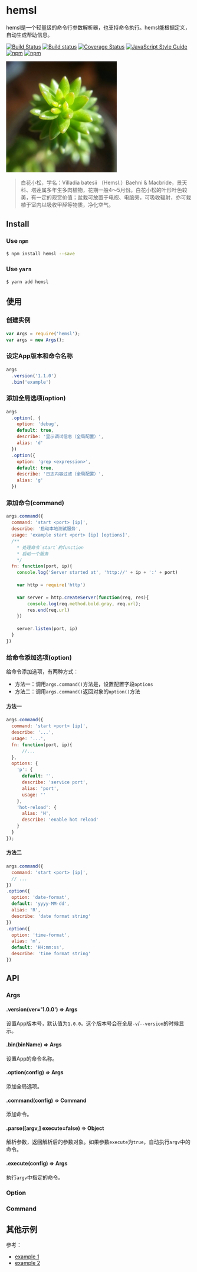 # hemsl

hemsl是一个轻量级的命令行参数解析器，也支持命令执行。hemsl能根据定义，自动生成帮助信息。

[![Build Status](https://travis-ci.org/hemsl/hemsl.svg?branch=master)](https://travis-ci.org/hemsl/hemsl)
[![Build status](https://ci.appveyor.com/api/projects/status/hn9f1bhw5mxql8re/branch/master?svg=true)](https://ci.appveyor.com/project/zdying/hemsl/branch/master)
[![Coverage Status](https://coveralls.io/repos/github/hemsl/hemsl/badge.svg?branch=master)](https://coveralls.io/github/hemsl/hemsl?branch=master)
[![JavaScript Style Guide](https://img.shields.io/badge/code_style-standard-brightgreen.svg)](https://standardjs.com)
[![npm](https://img.shields.io/npm/v/hemsl.svg)](https://www.npmjs.com/package/hemsl)
[![npm](https://img.shields.io/npm/l/hemsl.svg)](https://raw.githubusercontent.com/hemsl/hemsl/master/LICENSE)


<img src='logo.jpeg' width='300px'/>

> 白花小松，学名：Villadia batesii （Hemsl.）Baehni & Macbride，景天科、塔莲属多年生多肉植物，花期一般4～5月份。白花小松的叶形叶色较美，有一定的观赏价值；盆栽可放置于电视、电脑旁，可吸收辐射，亦可栽植于室内以吸收甲醛等物质，净化空气。

## Install

### Use `npm`

```bash
$ npm install hemsl --save
```

### Use `yarn`

```bash
$ yarn add hemsl
```

## 使用

### 创建实例

```js
var Args = require('hemsl');
var args = new Args();
```

### 设定App版本和命令名称
```js
args
  .version('1.1.0')
  .bin('example')
```

### 添加全局选项(option)
```js
args
  .option(, {
    option: 'debug',
    default: true,
    describe: '显示调试信息（全局配置）',
    alias: 'd'
  })
  .option({
    option: 'grep <expression>',
    default: true,
    describe: '日志内容过滤（全局配置）',
    alias: 'g'
  })
```

### 添加命令(command)
```js
args.command({
  command: 'start <port> [ip]',
  describe: '启动本地测试服务',
  usage: 'example start <port> [ip] [options]',
  /**
    * 处理命令`start`的function
    * 启动一个服务
    */
  fn: function(port, ip){
    console.log('Server started at', 'http://' + ip + ':' + port)

    var http = require('http')

    var server = http.createServer(function(req, res){
        console.log(req.method.bold.gray, req.url);
        res.end(req.url)
    })

    server.listen(port, ip)
  }
})
```

### 给命令添加选项(option)

给命令添加选项，有两种方式：

* 方法一：调用`args.command()`方法是，设置配置字段`options`
* 方法二：调用`args.command()`返回对象的`option()`方法

#### 方法一
```js
args.command({
  command: 'start <port> [ip]',
  describe: '...',
  usage: '...',
  fn: function(port, ip){
      //...
  },
  options: {
    'p': {
      default: '',
      describe: 'service port',
      alias: 'port',
      usage: ''
    },
    'hot-reload': {
      alias: 'H',
      describe: 'enable hot reload'
    }
  }
});
```

#### 方法二

```js
args.command({
  command: 'start <port> [ip]', 
  // ...
})
.option({
  option: 'date-format', 
  default: 'yyyy-MM-dd',
  alias: 'R',
  describe: 'date format string'
})
.option({
  option: 'time-format',  
  alias: 'm',
  default: 'HH:mm:ss',
  describe: 'time format string'
})
```

## API

### Args

#### .version(ver='1.0.0') => Args

设置App版本号，默认值为`1.0.0`。这个版本号会在全局`-v`/`--version`的时候显示。

#### .bin(binName) => Args

设置App的命令名称。

#### .option(config) => Args

添加全局选项。

#### .command(config) => Command

添加命令。

#### .parse([argv,] execute=false) => Object

解析参数，返回解析后的参数对象。如果参数`execute`为`true`，自动执行`argv`中的命令。

#### .execute(config) => Args

执行`argv`中指定的命令。

### Option

### Command

## 其他示例

参考：
* [example 1](./example/index.js)
* [example 2](./example/cmd_global.js)
